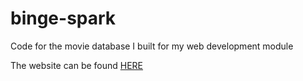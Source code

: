 # binge-spark
Code for the movie database I built for my web development module

The website can be found [HERE](http://rmcguigan14.webhosting6.eeecs.qub.ac.uk/bingespark/)
